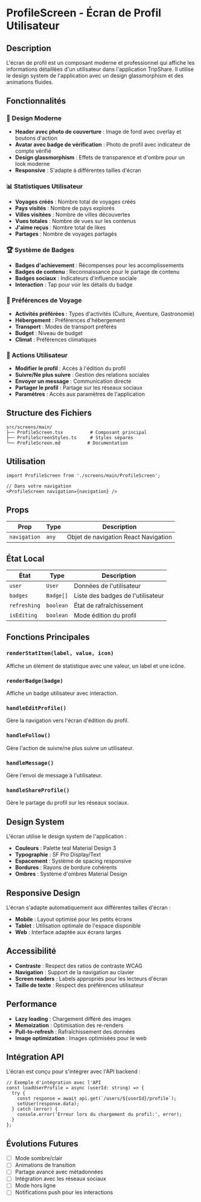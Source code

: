 # ProfileScreen - Écran de Profil Utilisateur

## Description

L'écran de profil est un composant moderne et professionnel qui affiche les informations détaillées d'un utilisateur dans l'application TripShare. Il utilise le design system de l'application avec un design glassmorphism et des animations fluides.

## Fonctionnalités

### 🎨 Design Moderne
- **Header avec photo de couverture** : Image de fond avec overlay et boutons d'action
- **Avatar avec badge de vérification** : Photo de profil avec indicateur de compte vérifié
- **Design glassmorphism** : Effets de transparence et d'ombre pour un look moderne
- **Responsive** : S'adapte à différentes tailles d'écran

### 📊 Statistiques Utilisateur
- **Voyages créés** : Nombre total de voyages créés
- **Pays visités** : Nombre de pays explorés
- **Villes visitées** : Nombre de villes découvertes
- **Vues totales** : Nombre de vues sur les contenus
- **J'aime reçus** : Nombre total de likes
- **Partages** : Nombre de voyages partagés

### 🏆 Système de Badges
- **Badges d'achievement** : Récompenses pour les accomplissements
- **Badges de contenu** : Reconnaissance pour le partage de contenu
- **Badges sociaux** : Indicateurs d'influence sociale
- **Interaction** : Tap pour voir les détails du badge

### 🎯 Préférences de Voyage
- **Activités préférées** : Types d'activités (Culture, Aventure, Gastronomie)
- **Hébergement** : Préférences d'hébergement
- **Transport** : Modes de transport préférés
- **Budget** : Niveau de budget
- **Climat** : Préférences climatiques

### 🔧 Actions Utilisateur
- **Modifier le profil** : Accès à l'édition du profil
- **Suivre/Ne plus suivre** : Gestion des relations sociales
- **Envoyer un message** : Communication directe
- **Partager le profil** : Partage sur les réseaux sociaux
- **Paramètres** : Accès aux paramètres de l'application

## Structure des Fichiers

```
src/screens/main/
├── ProfileScreen.tsx          # Composant principal
├── ProfileScreenStyles.ts     # Styles séparés
└── ProfileScreen.md          # Documentation
```

## Utilisation

```tsx
import ProfileScreen from './screens/main/ProfileScreen';

// Dans votre navigation
<ProfileScreen navigation={navigation} />
```

## Props

| Prop | Type | Description |
|------|------|-------------|
| `navigation` | `any` | Objet de navigation React Navigation |

## État Local

| État | Type | Description |
|------|------|-------------|
| `user` | `User` | Données de l'utilisateur |
| `badges` | `Badge[]` | Liste des badges de l'utilisateur |
| `refreshing` | `boolean` | État de rafraîchissement |
| `isEditing` | `boolean` | Mode édition du profil |

## Fonctions Principales

### `renderStatItem(label, value, icon)`
Affiche un élément de statistique avec une valeur, un label et une icône.

### `renderBadge(badge)`
Affiche un badge utilisateur avec interaction.

### `handleEditProfile()`
Gère la navigation vers l'écran d'édition du profil.

### `handleFollow()`
Gère l'action de suivre/ne plus suivre un utilisateur.

### `handleMessage()`
Gère l'envoi de message à l'utilisateur.

### `handleShareProfile()`
Gère le partage du profil sur les réseaux sociaux.

## Design System

L'écran utilise le design system de l'application :

- **Couleurs** : Palette teal Material Design 3
- **Typographie** : SF Pro Display/Text
- **Espacement** : Système de spacing responsive
- **Bordures** : Rayons de bordure cohérents
- **Ombres** : Système d'ombres Material Design

## Responsive Design

L'écran s'adapte automatiquement aux différentes tailles d'écran :

- **Mobile** : Layout optimisé pour les petits écrans
- **Tablet** : Utilisation optimale de l'espace disponible
- **Web** : Interface adaptée aux écrans larges

## Accessibilité

- **Contraste** : Respect des ratios de contraste WCAG
- **Navigation** : Support de la navigation au clavier
- **Screen readers** : Labels appropriés pour les lecteurs d'écran
- **Taille de texte** : Respect des préférences utilisateur

## Performance

- **Lazy loading** : Chargement différé des images
- **Memoization** : Optimisation des re-renders
- **Pull-to-refresh** : Rafraîchissement des données
- **Image optimization** : Images optimisées pour le web

## Intégration API

L'écran est conçu pour s'intégrer avec l'API backend :

```tsx
// Exemple d'intégration avec l'API
const loadUserProfile = async (userId: string) => {
  try {
    const response = await api.get(`/users/${userId}/profile`);
    setUser(response.data);
  } catch (error) {
    console.error('Erreur lors du chargement du profil:', error);
  }
};
```

## Évolutions Futures

- [ ] Mode sombre/clair
- [ ] Animations de transition
- [ ] Partage avancé avec métadonnées
- [ ] Intégration avec les réseaux sociaux
- [ ] Mode hors ligne
- [ ] Notifications push pour les interactions 